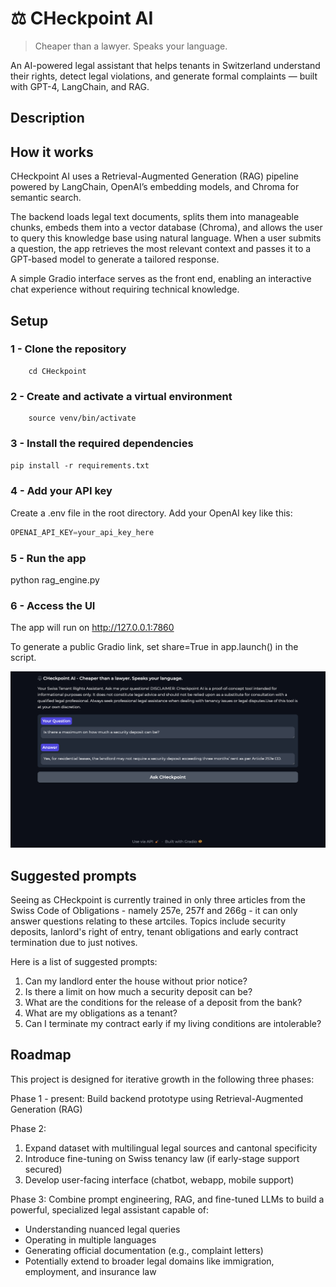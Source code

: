 # ⚖️ CHeckpoint AI
> Cheaper than a lawyer. Speaks your language.

An AI-powered legal assistant that helps tenants in Switzerland understand their rights, detect legal violations, and generate formal complaints — built with GPT-4, LangChain, and RAG.

## Description 

## How it works

CHeckpoint AI uses a Retrieval-Augmented Generation (RAG) pipeline powered by LangChain, OpenAI’s embedding models, and Chroma for semantic search.

The backend loads legal text documents, splits them into manageable chunks, embeds them into a vector database (Chroma), and allows the user to query this knowledge base using natural language. When a user submits a question, the app retrieves the most relevant context and passes it to a GPT-based model to generate a tailored response.

A simple Gradio interface serves as the front end, enabling an interactive chat experience without requiring technical knowledge.

## Setup

### 1 - Clone the repository

``` git clone https://github.com/your-username/CHeckpoint.git
    cd CHeckpoint 
```

### 2 - Create and activate a virtual environment

``` python3 -m venv venv
    source venv/bin/activate
```

### 3 - Install the required dependencies

``` pip install -r requirements.txt ```

### 4 - Add your API key

Create a .env file in the root directory.
Add your OpenAI key like this:
``` python
OPENAI_API_KEY=your_api_key_here
```
### 5 - Run the app

python rag_engine.py

### 6 - Access the UI

The app will run on http://127.0.0.1:7860

To generate a public Gradio link, set share=True in app.launch() in the script.

![The app looks like this](Screenshot.png)



## Suggested prompts

Seeing as CHeckpoint is currently trained in only three articles from the Swiss Code of Obligations - namely 257e, 257f and 266g - it can only answer questions relating to these artciles. Topics include security deposits, lanlord's right of entry, tenant obligations and early contract termination due to just notives.

Here is a list of suggested prompts: 

1) Can my landlord enter the house without prior notice?
2) Is there a limit on how much a security deposit can be?
3) What are the conditions for the release of a deposit from the bank?
4) What are my obligations as a tenant?
5) Can I terminate my contract early if my living conditions are intolerable?

## Roadmap
This project is designed for iterative growth in the following three phases:

Phase 1 - present: Build backend prototype using Retrieval-Augmented Generation (RAG)

Phase 2: 

1. Expand dataset with multilingual legal sources and cantonal specificity
2. Introduce fine-tuning on Swiss tenancy law (if early-stage support secured)
3. Develop user-facing interface (chatbot, webapp, mobile support)

Phase 3: Combine prompt engineering, RAG, and fine-tuned LLMs to build a powerful, specialized legal assistant capable of:
  - Understanding nuanced legal queries
  - Operating in multiple languages
  - Generating official documentation (e.g., complaint letters)
  - Potentially extend to broader legal domains like immigration, employment, and insurance law